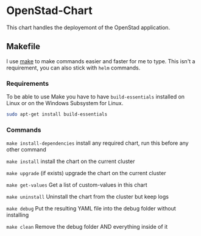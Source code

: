 
# OpenStad-Chart

This chart handles the deployemont of the OpenStad application.

## Makefile

I use [make](Makefile) to make commands easier and faster for me to type. This isn't a requirement, you can also stick with `helm` commands.

### Requirements

To be able to use Make you have to have `build-essentials` installed on Linux or on the Windows Subsystem for Linux.

```sh
sudo apt-get install build-essentials
```

### Commands

`make install-dependencies` install any required chart, run this before any other command

`make install` install the chart on the current cluster

`make upgrade` (if exists) upgrade the chart on the current cluster

`make get-values` Get a list of custom-values in this chart

`make uninstall` Uninstall the chart from the cluster but keep logs

`make debug` Put the resulting YAML file into the debug folder without installing

`make clean` Remove the debug folder AND everything inside of it